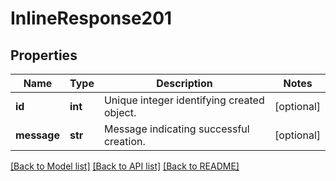 # InlineResponse201

## Properties
Name | Type | Description | Notes
------------ | ------------- | ------------- | -------------
**id** | **int** | Unique integer identifying created object. | [optional] 
**message** | **str** | Message indicating successful creation. | [optional] 

[[Back to Model list]](../README.md#documentation-for-models) [[Back to API list]](../README.md#documentation-for-api-endpoints) [[Back to README]](../README.md)


